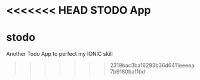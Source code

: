 <<<<<<< HEAD
STODO App
=======
# stodo
Another Todo App to perfect my IONIC skill
>>>>>>> 2319bac3ba16293b36d6411eeeea7b9180baf1bd
